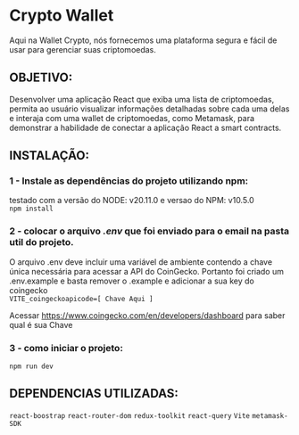 # Crypto Wallet
Aqui na Wallet Crypto, nós fornecemos uma plataforma segura e fácil de usar para gerenciar suas criptomoedas.

## OBJETIVO:
Desenvolver uma aplicação React que exiba uma lista de criptomoedas, permita ao usuário visualizar informações detalhadas sobre cada uma delas e interaja com uma wallet de criptomoedas, como Metamask, para demonstrar a habilidade de conectar a aplicação React a smart contracts.

## INSTALAÇÃO:

### 1 - Instale as dependências do projeto utilizando npm:
testado com a versão do NODE: v20.11.0 e versao do NPM: v10.5.0  <br/> `npm install`

### 2 - colocar o arquivo *.env* que foi enviado para o email na pasta util do projeto.
O arquivo .env deve incluir uma variável de ambiente contendo a chave única necessária para acessar a API do CoinGecko. Portanto foi criado um .env.example e basta remover o .example e adicionar a sua key do coingecko<br/>
`VITE_coingeckoapicode=[ Chave Aqui ]`

Acessar https://www.coingecko.com/en/developers/dashboard para saber qual é sua Chave

### 3 - como iniciar o projeto:
`npm run dev`

## DEPENDENCIAS UTILIZADAS:
`react-boostrap`
`react-router-dom`
`redux-toolkit`
`react-query`
`Vite`
`metamask-SDK`
